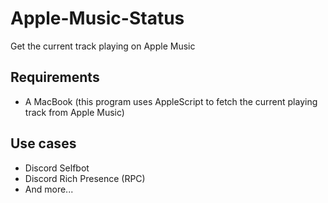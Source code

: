 # Apple-Music-Status
Get the current track playing on Apple Music

## Requirements
- A MacBook (this program uses AppleScript to fetch the current playing track from Apple Music)

## Use cases
- Discord Selfbot
- Discord Rich Presence (RPC)
- And more...
